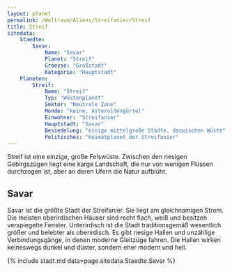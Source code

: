 ```yaml
---
layout: planet
permalink: /Weltraum/Aliens/Streifanier/Streif
title: Streif
sitedata:
    Staedte:
        Savar:
            Name: "Savar"
            Planet: "Streif"
            Groesse: "Großstadt"
            Kategorie: "Hauptstadt"
    Planeten:
        Streif:
            Name: "Streif"
            Typ: "Wüstenplanet"
            Sektor: "Neutrale Zone"
            Monde: "keine, Asteroidengürtel"
            Einwohner: "Streifanier"
            Hauptstadt: "Savar"
            Besiedelung: "einige mittelgroße Städte, dazwischen Wüste"
            Politisches: "Heimatplanet der Streifanier"
---
```




Streif ist eine einzige, große Felswüste. Zwischen den riesigen Gebirgszügen liegt eine karge Landschaft, die nur von wenigen Flüssen durchzogen ist, aber an deren Ufern die Natur aufblüht.

## Savar

Savar ist die größte Stadt der Streifanier. Sie liegt am gleichnamigen Strom. Die meisten oberirdischen Häuser sind recht flach, weiß und besitzen verspiegelte Fenster. Unterirdisch ist die Stadt traditionsgemäß wesentlich größer und belebter als oberirdisch. Es gibt riesige Hallen und unzählige Verbindungsgänge, in denen moderne Gleitzüge fahren. Die Hallen wirken keineswegs dunkel und düster, sondern eher modern und hell.

{% include stadt.md data=page.sitedata.Staedte.Savar %}
